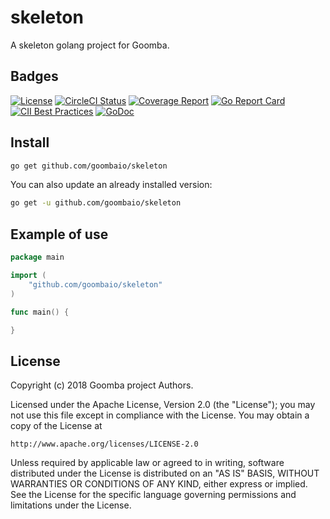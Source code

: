 # skeleton

A skeleton golang project for Goomba.

## Badges

[![License][License-Image]][License-URL]
[![CircleCI Status][CircleCI-Image]][CircleCI-URL]
[![Coverage Report][Coverage-Image]][Coverage-URL]
[![Go Report Card][GoReportCard-Image]][GoReportCard-URL]
[![CII Best Practices][CII-Image]][CII-URL]
[![GoDoc][GoDoc-Image]][GoDoc-URL]

## Install

```bash
go get github.com/goombaio/skeleton
```

You can also update an already installed version:

```bash
go get -u github.com/goombaio/skeleton
```

## Example of use

```go
package main

import (
    "github.com/goombaio/skeleton"
)

func main() {

}
```

## License

Copyright (c) 2018 Goomba project Authors.

Licensed under the Apache License, Version 2.0 (the "License");
you may not use this file except in compliance with the License.
You may obtain a copy of the License at

    http://www.apache.org/licenses/LICENSE-2.0

Unless required by applicable law or agreed to in writing, software
distributed under the License is distributed on an "AS IS" BASIS,
WITHOUT WARRANTIES OR CONDITIONS OF ANY KIND, either express or implied.
See the License for the specific language governing permissions and
limitations under the License.

[License-Image]: https://img.shields.io/badge/License-Apache-blue.svg
[License-URL]: http://opensource.org/licenses/Apache
[CircleCI-Image]: https://circleci.com/gh/goombaio/skeleton.svg?style=svg
[CircleCI-URL]: https://circleci.com/gh/goombaio/skeleton
[Coverage-Image]: https://codecov.io/gh/goombaio/skeleton/branch/master/graph/badge.svg
[Coverage-URL]: https://codecov.io/gh/goombaio/skeleton
[GoReportCard-Image]: https://goreportcard.com/badge/github.com/goombaio/skeleton
[GoReportCard-URL]: https://goreportcard.com/report/github.com/goombaio/skeleton
[CII-Image]: https://bestpractices.coreinfrastructure.org/projects/2215/badge
[CII-URL]: https://bestpractices.coreinfrastructure.org/projects/2215
[GoDoc-Image]: https://godoc.org/github.com/goombaio/skeleton?status.svg
[GoDoc-URL]: http://godoc.org/github.com/goombaio/skeleton